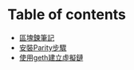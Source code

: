 # Table of contents

* [區塊鍊筆記](README.md)
* [安裝Parity步驟](parity.md)
* [使用geth建立虛擬鏈](geth-virtual-chain.md)

